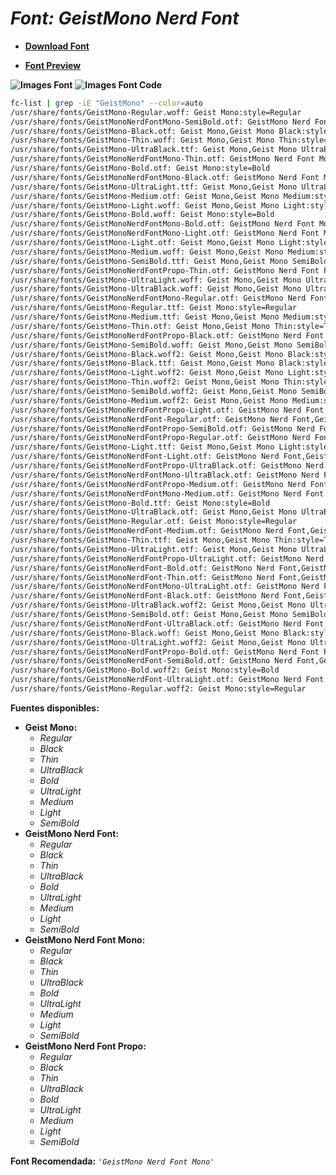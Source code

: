 <!-- Autor: Daniel Benjamin Perez Morales -->
<!-- GitHub: https://github.com/DanielBenjaminPerezMoralesDev13 -->
<!-- Gitlab: https://gitlab.com/DanielBenjaminPerezMoralesDev13 -->
<!-- Correo electrónico: danielperezdev@proton.me -->

# ***Font: GeistMono Nerd Font***

- **[Download Font](https://github.com/ryanoasis/nerd-fonts/releases/download/v3.2.1/GeistMono.zip "https://github.com/ryanoasis/nerd-fonts/releases/download/v3.2.1/GeistMono.zip")**

- **[Font Preview](https://www.programmingfonts.org/#geist "https://www.programmingfonts.org/#geist")**

**![Images Font](../../Fonts/GeistMono%20Nerd%20Font.png "Fonts/GeistMono Nerd Font.png")**
**![Images Font Code](../../Font%20Images%20Code/GeistMono%20Nerd%20Font%20Code.png "Font Images Code/GeistMono Nerd Font Code.png")**

```bash
fc-list | grep -iE "GeistMono" --color=auto
/usr/share/fonts/GeistMono-Regular.woff: Geist Mono:style=Regular
/usr/share/fonts/GeistMonoNerdFontMono-SemiBold.otf: GeistMono Nerd Font Mono,GeistMono NFM,GeistMono NFM SemiBold:style=SemiBold,Regular
/usr/share/fonts/GeistMono-Black.otf: Geist Mono,Geist Mono Black:style=Black,Regular
/usr/share/fonts/GeistMono-Thin.woff: Geist Mono,Geist Mono Thin:style=Thin,Regular
/usr/share/fonts/GeistMono-UltraBlack.ttf: Geist Mono,Geist Mono UltraBlack:style=UltraBlack,Regular
/usr/share/fonts/GeistMonoNerdFontMono-Thin.otf: GeistMono Nerd Font Mono,GeistMono NFM,GeistMono NFM Thin:style=Thin,Regular
/usr/share/fonts/GeistMono-Bold.otf: Geist Mono:style=Bold
/usr/share/fonts/GeistMonoNerdFontMono-Black.otf: GeistMono Nerd Font Mono,GeistMono NFM,GeistMono NFM Black:style=Black,Regular
/usr/share/fonts/GeistMono-UltraLight.ttf: Geist Mono,Geist Mono UltraLight:style=UltraLight,Regular
/usr/share/fonts/GeistMono-Medium.otf: Geist Mono,Geist Mono Medium:style=Medium,Regular
/usr/share/fonts/GeistMono-Light.woff: Geist Mono,Geist Mono Light:style=Light,Regular
/usr/share/fonts/GeistMono-Bold.woff: Geist Mono:style=Bold
/usr/share/fonts/GeistMonoNerdFontMono-Bold.otf: GeistMono Nerd Font Mono,GeistMono NFM:style=Bold
/usr/share/fonts/GeistMonoNerdFontMono-Light.otf: GeistMono Nerd Font Mono,GeistMono NFM,GeistMono NFM Light:style=Light,Regular
/usr/share/fonts/GeistMono-Light.otf: Geist Mono,Geist Mono Light:style=Light,Regular
/usr/share/fonts/GeistMono-Medium.woff: Geist Mono,Geist Mono Medium:style=Medium,Regular
/usr/share/fonts/GeistMono-SemiBold.ttf: Geist Mono,Geist Mono SemiBold:style=SemiBold,Regular
/usr/share/fonts/GeistMonoNerdFontPropo-Thin.otf: GeistMono Nerd Font Propo,GeistMono NFP,GeistMono NFP Thin:style=Thin,Regular
/usr/share/fonts/GeistMono-UltraLight.woff: Geist Mono,Geist Mono UltraLight:style=UltraLight,Regular
/usr/share/fonts/GeistMono-UltraBlack.woff: Geist Mono,Geist Mono UltraBlack:style=UltraBlack,Regular
/usr/share/fonts/GeistMonoNerdFontMono-Regular.otf: GeistMono Nerd Font Mono,GeistMono NFM:style=Regular
/usr/share/fonts/GeistMono-Regular.ttf: Geist Mono:style=Regular
/usr/share/fonts/GeistMono-Medium.ttf: Geist Mono,Geist Mono Medium:style=Medium,Regular
/usr/share/fonts/GeistMono-Thin.otf: Geist Mono,Geist Mono Thin:style=Thin,Regular
/usr/share/fonts/GeistMonoNerdFontPropo-Black.otf: GeistMono Nerd Font Propo,GeistMono NFP,GeistMono NFP Black:style=Black,Regular
/usr/share/fonts/GeistMono-SemiBold.woff: Geist Mono,Geist Mono SemiBold:style=SemiBold,Regular
/usr/share/fonts/GeistMono-Black.woff2: Geist Mono,Geist Mono Black:style=Black,Regular
/usr/share/fonts/GeistMono-Black.ttf: Geist Mono,Geist Mono Black:style=Black,Regular
/usr/share/fonts/GeistMono-Light.woff2: Geist Mono,Geist Mono Light:style=Light,Regular
/usr/share/fonts/GeistMono-Thin.woff2: Geist Mono,Geist Mono Thin:style=Thin,Regular
/usr/share/fonts/GeistMono-SemiBold.woff2: Geist Mono,Geist Mono SemiBold:style=SemiBold,Regular
/usr/share/fonts/GeistMono-Medium.woff2: Geist Mono,Geist Mono Medium:style=Medium,Regular
/usr/share/fonts/GeistMonoNerdFontPropo-Light.otf: GeistMono Nerd Font Propo,GeistMono NFP,GeistMono NFP Light:style=Light,Regular
/usr/share/fonts/GeistMonoNerdFont-Regular.otf: GeistMono Nerd Font,GeistMono NF:style=Regular
/usr/share/fonts/GeistMonoNerdFontPropo-SemiBold.otf: GeistMono Nerd Font Propo,GeistMono NFP,GeistMono NFP SemiBold:style=SemiBold,Regular
/usr/share/fonts/GeistMonoNerdFontPropo-Regular.otf: GeistMono Nerd Font Propo,GeistMono NFP:style=Regular
/usr/share/fonts/GeistMono-Light.ttf: Geist Mono,Geist Mono Light:style=Light,Regular
/usr/share/fonts/GeistMonoNerdFont-Light.otf: GeistMono Nerd Font,GeistMono NF,GeistMono NF Light:style=Light,Regular
/usr/share/fonts/GeistMonoNerdFontPropo-UltraBlack.otf: GeistMono Nerd Font Propo,GeistMono NFP,GeistMono NFP UltraBlack:style=UltraBlack,Regular
/usr/share/fonts/GeistMonoNerdFontMono-UltraBlack.otf: GeistMono Nerd Font Mono,GeistMono NFM,GeistMono NFM UltraBlack:style=UltraBlack,Regular
/usr/share/fonts/GeistMonoNerdFontPropo-Medium.otf: GeistMono Nerd Font Propo,GeistMono NFP,GeistMono NFP Medium:style=Medium,Regular
/usr/share/fonts/GeistMonoNerdFontMono-Medium.otf: GeistMono Nerd Font Mono,GeistMono NFM,GeistMono NFM Medium:style=Medium,Regular
/usr/share/fonts/GeistMono-Bold.ttf: Geist Mono:style=Bold
/usr/share/fonts/GeistMono-UltraBlack.otf: Geist Mono,Geist Mono UltraBlack:style=UltraBlack,Regular
/usr/share/fonts/GeistMono-Regular.otf: Geist Mono:style=Regular
/usr/share/fonts/GeistMonoNerdFont-Medium.otf: GeistMono Nerd Font,GeistMono NF,GeistMono NF Medium:style=Medium,Regular
/usr/share/fonts/GeistMono-Thin.ttf: Geist Mono,Geist Mono Thin:style=Thin,Regular
/usr/share/fonts/GeistMono-UltraLight.otf: Geist Mono,Geist Mono UltraLight:style=UltraLight,Regular
/usr/share/fonts/GeistMonoNerdFontPropo-UltraLight.otf: GeistMono Nerd Font Propo,GeistMono NFP,GeistMono NFP UltraLight:style=UltraLight,Regular
/usr/share/fonts/GeistMonoNerdFont-Bold.otf: GeistMono Nerd Font,GeistMono NF:style=Bold
/usr/share/fonts/GeistMonoNerdFont-Thin.otf: GeistMono Nerd Font,GeistMono NF,GeistMono NF Thin:style=Thin,Regular
/usr/share/fonts/GeistMonoNerdFontMono-UltraLight.otf: GeistMono Nerd Font Mono,GeistMono NFM,GeistMono NFM UltraLight:style=UltraLight,Regular
/usr/share/fonts/GeistMonoNerdFont-Black.otf: GeistMono Nerd Font,GeistMono NF,GeistMono NF Black:style=Black,Regular
/usr/share/fonts/GeistMono-UltraBlack.woff2: Geist Mono,Geist Mono UltraBlack:style=UltraBlack,Regular
/usr/share/fonts/GeistMono-SemiBold.otf: Geist Mono,Geist Mono SemiBold:style=SemiBold,Regular
/usr/share/fonts/GeistMonoNerdFont-UltraBlack.otf: GeistMono Nerd Font,GeistMono NF,GeistMono NF UltraBlack:style=UltraBlack,Regular
/usr/share/fonts/GeistMono-Black.woff: Geist Mono,Geist Mono Black:style=Black,Regular
/usr/share/fonts/GeistMono-UltraLight.woff2: Geist Mono,Geist Mono UltraLight:style=UltraLight,Regular
/usr/share/fonts/GeistMonoNerdFontPropo-Bold.otf: GeistMono Nerd Font Propo,GeistMono NFP:style=Bold
/usr/share/fonts/GeistMonoNerdFont-SemiBold.otf: GeistMono Nerd Font,GeistMono NF,GeistMono NF SemiBold:style=SemiBold,Regular
/usr/share/fonts/GeistMono-Bold.woff2: Geist Mono:style=Bold
/usr/share/fonts/GeistMonoNerdFont-UltraLight.otf: GeistMono Nerd Font,GeistMono NF,GeistMono NF UltraLight:style=UltraLight,Regular
/usr/share/fonts/GeistMono-Regular.woff2: Geist Mono:style=Regular
```

**Fuentes disponibles:**

- **Geist Mono:**
  - *Regular*
  - *Black*
  - *Thin*
  - *UltraBlack*
  - *Bold*
  - *UltraLight*
  - *Medium*
  - *Light*
  - *SemiBold*
- **GeistMono Nerd Font:**
  - *Regular*
  - *Black*
  - *Thin*
  - *UltraBlack*
  - *Bold*
  - *UltraLight*
  - *Medium*
  - *Light*
  - *SemiBold*
- **GeistMono Nerd Font Mono:**
  - *Regular*
  - *Black*
  - *Thin*
  - *UltraBlack*
  - *Bold*
  - *UltraLight*
  - *Medium*
  - *Light*
  - *SemiBold*
- **GeistMono Nerd Font Propo:**
  - *Regular*
  - *Black*
  - *Thin*
  - *UltraBlack*
  - *Bold*
  - *UltraLight*
  - *Medium*
  - *Light*
  - *SemiBold*

**Font Recomendada:** *`'GeistMono Nerd Font Mono'`*

